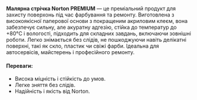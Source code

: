 **Малярна стрічка Norton PREMIUM** — це преміальний продукт для захисту поверхонь під час фарбування та ремонту. Виготовлена з високоякісної паперової основи з покращеним акриловим клеєм, вона забезпечує сильну, але акуратну адгезію, стійка до температур до +80°C і вологості, підходить для складних завдань, включаючи зовнішні роботи. Легко знімається без слідів, не пошкоджуючи навіть делікатні поверхні, такі як скло, пластик чи свіжі фарби. Ідеальна для автосервісів, майстерень і професійного ремонту.

#### Переваги:

- Висока міцність і стійкість до умов.
- Легке зняття без слідів.
- Надійність і якість від Norton.
